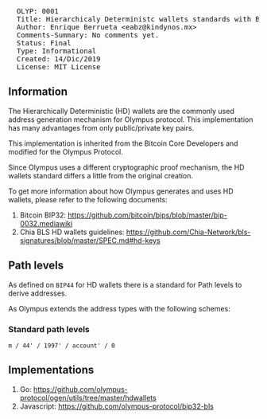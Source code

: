 <pre>
  OLYP: 0001
  Title: Hierarchicaly Deterministc wallets standards with BLS12-381 signatures
  Author: Enrique Berrueta &lt;eabz@kindynos.mx&gt;
  Comments-Summary: No comments yet.
  Status: Final
  Type: Informational
  Created: 14/Dic/2019
  License: MIT License
</pre>


## Information

The Hierarchically Deterministic (HD) wallets are the commonly used address generation mechanism for Olympus protocol.
This implementation has many advantages from only public/private key pairs.

This implementation is inherited from the Bitcoin Core Developers and modified for the Olympus Protocol.

Since Olympus uses a different cryptographic proof mechanism, the HD wallets standard differs a little from the original creation.

To get more information about how Olympus generates and uses HD wallets, please refer to the following documents:
1. Bitcoin BIP32: https://github.com/bitcoin/bips/blob/master/bip-0032.mediawiki
2. Chia BLS HD wallets guidelines: https://github.com/Chia-Network/bls-signatures/blob/master/SPEC.md#hd-keys

## Path levels

As defined on `BIP44` for HD wallets there is a standard for Path levels to derive addresses.

As Olympus extends the address types with the following schemes:

### Standard path levels

```
m / 44' / 1997' / account' / 0
```

## Implementations

1. Go: https://github.com/olympus-protocol/ogen/utils/tree/master/hdwallets
1. Javascript: https://github.com/olympus-protocol/bip32-bls